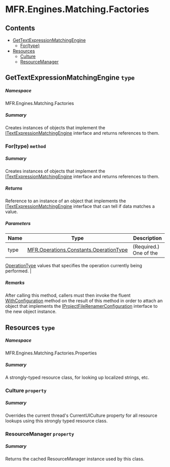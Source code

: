 <a name='assembly'></a>
# MFR.Engines.Matching.Factories

## Contents

- [GetTextExpressionMatchingEngine](#T-MFR-Engines-Matching-Factories-GetTextExpressionMatchingEngine 'MFR.Engines.Matching.Factories.GetTextExpressionMatchingEngine')
  - [For(type)](#M-MFR-Engines-Matching-Factories-GetTextExpressionMatchingEngine-For-MFR-Operations-Constants-OperationType- 'MFR.Engines.Matching.Factories.GetTextExpressionMatchingEngine.For(MFR.Operations.Constants.OperationType)')
- [Resources](#T-MFR-Engines-Matching-Factories-Properties-Resources 'MFR.Engines.Matching.Factories.Properties.Resources')
  - [Culture](#P-MFR-Engines-Matching-Factories-Properties-Resources-Culture 'MFR.Engines.Matching.Factories.Properties.Resources.Culture')
  - [ResourceManager](#P-MFR-Engines-Matching-Factories-Properties-Resources-ResourceManager 'MFR.Engines.Matching.Factories.Properties.Resources.ResourceManager')

<a name='T-MFR-Engines-Matching-Factories-GetTextExpressionMatchingEngine'></a>
## GetTextExpressionMatchingEngine `type`

##### Namespace

MFR.Engines.Matching.Factories

##### Summary

Creates instances of objects that implement the
[ITextExpressionMatchingEngine](#T-MFR-ITextExpressionMatchingEngine 'MFR.ITextExpressionMatchingEngine')
interface and
returns references to them.

<a name='M-MFR-Engines-Matching-Factories-GetTextExpressionMatchingEngine-For-MFR-Operations-Constants-OperationType-'></a>
### For(type) `method`

##### Summary

Creates instances of objects that implement the
[ITextExpressionMatchingEngine](#T-MFR-ITextExpressionMatchingEngine 'MFR.ITextExpressionMatchingEngine')
interface
and returns references to them.

##### Returns

Reference to an instance of an object that
implements the
[ITextExpressionMatchingEngine](#T-MFR-ITextExpressionMatchingEngine 'MFR.ITextExpressionMatchingEngine')
interface
that can tell if data matches a value.

##### Parameters

| Name | Type | Description |
| ---- | ---- | ----------- |
| type | [MFR.Operations.Constants.OperationType](#T-MFR-Operations-Constants-OperationType 'MFR.Operations.Constants.OperationType') | (Required.) One of the
[OperationType](#T-MFR-OperationType 'MFR.OperationType')
values that
specifies the operation currently being performed. |

##### Remarks

After calling this method, callers must
then invoke the fluent
[WithConfiguration](#M-MFR-ITextExpressionMatchingEngine-WithConfiguration 'MFR.ITextExpressionMatchingEngine.WithConfiguration')
method on the result of this method in order to attach an object
that implements the
[IProjectFileRenamerConfiguration](#T-MFR-Settings-Configuration-Interfaces-IProjectFileRenamerConfiguration 'MFR.Settings.Configuration.Interfaces.IProjectFileRenamerConfiguration')
interface to the
new object instance.

<a name='T-MFR-Engines-Matching-Factories-Properties-Resources'></a>
## Resources `type`

##### Namespace

MFR.Engines.Matching.Factories.Properties

##### Summary

A strongly-typed resource class, for looking up localized strings, etc.

<a name='P-MFR-Engines-Matching-Factories-Properties-Resources-Culture'></a>
### Culture `property`

##### Summary

Overrides the current thread's CurrentUICulture property for all
  resource lookups using this strongly typed resource class.

<a name='P-MFR-Engines-Matching-Factories-Properties-Resources-ResourceManager'></a>
### ResourceManager `property`

##### Summary

Returns the cached ResourceManager instance used by this class.
